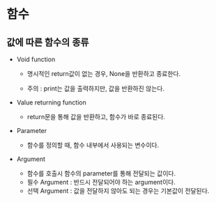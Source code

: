 # 함수

## 값에 따른 함수의 종류

- Void function
  
  - 명시적인 return값이 없는 경우, None을 반환하고 종료한다.
  
  - 주의 : print는 값을 출력하지만, 값을 반환하진 않는다.

- Value returning function
  
  - return문을 통해 값을 반환하고, 함수가 바로 종료된다.

- Parameter
  - 함수를 정의할 때, 함수 내부에서 사용되는 변수이다.
- Argument
  - 함수를 호출시 함수의 parameter를 통해 전달되는 값이다.
  - 필수 Argument : 반드시 전달되어야 하는 argument이다.
  - 선택 Argument : 값을 전달하지 않아도 되는 경우는 기본값이 전달된다.
